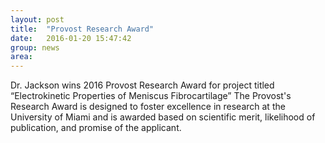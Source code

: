 ```yaml
---
layout: post
title:  "Provost Research Award"
date:   2016-01-20 15:47:42
group: news
area:
---
```

Dr. Jackson wins 2016 Provost Research Award for project titled “Electrokinetic Properties of Meniscus Fibrocartilage”
The Provost's Research Award is designed to foster excellence in research at the University of Miami and is awarded based on scientific merit, likelihood of publication, and promise of the applicant.

